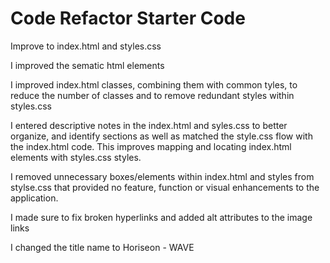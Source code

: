 # Code Refactor Starter Code

Improve to index.html and styles.css

I improved the sematic html elements

I improved index.html classes, combining them with common tyles, to reduce the number of classes and to remove redundant styles within styles.css

I entered descriptive notes in the index.html and syles.css to better organize, and identify sections as well as matched the style.css flow with the index.html code. This improves mapping and locating index.html elements with styles.css styles.

I removed unnecessary boxes/elements within index.html and styles from stylse.css that provided no feature, function or visual enhancements to the application.

I made sure to fix broken hyperlinks and added alt attributes to the image links

I changed the title name to Horiseon - WAVE
